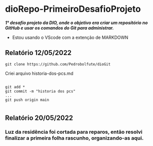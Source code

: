 # **dioRepo-PrimeiroDesafioProjeto**
***1° desafio projeto da DIO, onde o objetivo era criar um repositório no GitHub e usar os comandos do Git para administrar.***

- Estou usando o VScode com a extenção de MARKDOWN

## Relatório 12/05/2022
    git clone https://github.com/Pedrobolfute/dioGit
Criei arquivo historia-dos-pcs.md
##
    git add *
    git commit -m "historia dos pcs"
    ...
    git push origin main
#
## Relatório 20/05/2022
### Luz da residência foi cortada para reparos, então resolvi finalizar a primeira folha rascunho, organizando-as aqui.
